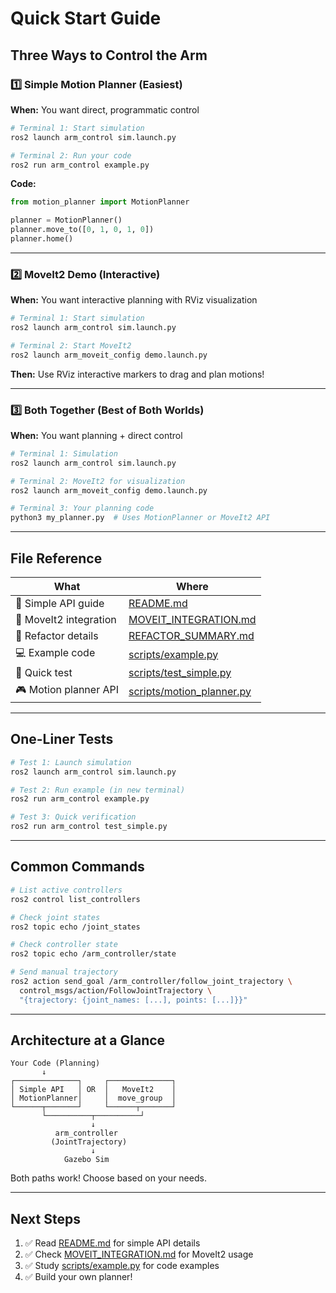 # Quick Start Guide

## Three Ways to Control the Arm

### 1️⃣ Simple Motion Planner (Easiest)

**When:** You want direct, programmatic control

```bash
# Terminal 1: Start simulation
ros2 launch arm_control sim.launch.py

# Terminal 2: Run your code
ros2 run arm_control example.py
```

**Code:**
```python
from motion_planner import MotionPlanner

planner = MotionPlanner()
planner.move_to([0, 1, 0, 1, 0])
planner.home()
```

---

### 2️⃣ MoveIt2 Demo (Interactive)

**When:** You want interactive planning with RViz visualization

```bash
# Terminal 1: Start simulation
ros2 launch arm_control sim.launch.py

# Terminal 2: Start MoveIt2
ros2 launch arm_moveit_config demo.launch.py
```

**Then:** Use RViz interactive markers to drag and plan motions!

---

### 3️⃣ Both Together (Best of Both Worlds)

**When:** You want planning + direct control

```bash
# Terminal 1: Simulation
ros2 launch arm_control sim.launch.py

# Terminal 2: MoveIt2 for visualization
ros2 launch arm_moveit_config demo.launch.py

# Terminal 3: Your planning code
python3 my_planner.py  # Uses MotionPlanner or MoveIt2 API
```

---

## File Reference

| What | Where |
|------|-------|
| 📘 Simple API guide | [README.md](README.md) |
| 🔧 MoveIt2 integration | [MOVEIT_INTEGRATION.md](MOVEIT_INTEGRATION.md) |
| 📝 Refactor details | [REFACTOR_SUMMARY.md](REFACTOR_SUMMARY.md) |
| 💻 Example code | [scripts/example.py](scripts/example.py) |
| 🧪 Quick test | [scripts/test_simple.py](scripts/test_simple.py) |
| 🎮 Motion planner API | [scripts/motion_planner.py](scripts/motion_planner.py) |

---

## One-Liner Tests

```bash
# Test 1: Launch simulation
ros2 launch arm_control sim.launch.py

# Test 2: Run example (in new terminal)
ros2 run arm_control example.py

# Test 3: Quick verification
ros2 run arm_control test_simple.py
```

---

## Common Commands

```bash
# List active controllers
ros2 control list_controllers

# Check joint states
ros2 topic echo /joint_states

# Check controller state
ros2 topic echo /arm_controller/state

# Send manual trajectory
ros2 action send_goal /arm_controller/follow_joint_trajectory \
  control_msgs/action/FollowJointTrajectory \
  "{trajectory: {joint_names: [...], points: [...]}}"
```

---

## Architecture at a Glance

```
Your Code (Planning)
       ↓
┌──────────────┐     ┌──────────────┐
│ Simple API   │ OR  │   MoveIt2    │
│ MotionPlanner│     │  move_group  │
└──────┬───────┘     └──────┬───────┘
       └──────────┬──────────┘
                  ↓
          arm_controller
         (JointTrajectory)
                  ↓
            Gazebo Sim
```

Both paths work! Choose based on your needs.

---

## Next Steps

1. ✅ Read [README.md](README.md) for simple API details
2. ✅ Check [MOVEIT_INTEGRATION.md](MOVEIT_INTEGRATION.md) for MoveIt2 usage
3. ✅ Study [scripts/example.py](scripts/example.py) for code examples
4. ✅ Build your own planner!
